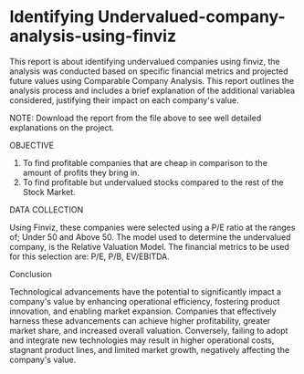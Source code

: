 # Identifying Undervalued-company-analysis-using-finviz

This report is about identifying undervalued companies using finviz, 
the analysis was conducted based on specific financial metrics and projected 
future values using Comparable Company Analysis. This report outlines the analysis 
process and includes a brief explanation of the additional variablea considered, 
justifying their impact on each company's value. 

NOTE: Download the report from the file above to see well detailed explanations on the project. 

OBJECTIVE

1. To find profitable companies that are cheap in comparison to the amount of profits they bring in.
2. To find profitable but undervalued stocks compared to the rest of the Stock Market.

DATA COLLECTION

Using Finviz, these companies were selected using a P/E ratio at the ranges of; Under 50 and
Above 50. The model used to determine the undervalued company, is the Relative Valuation
Model. The financial metrics to be used for this selection are: P/E, P/B, EV/EBITDA. 

Conclusion

Technological advancements have the potential to significantly impact a company's value by enhancing
operational efficiency, fostering product innovation, and enabling market expansion. Companies that
effectively harness these advancements can achieve higher profitability, greater market share, and
increased overall valuation. Conversely, failing to adopt and integrate new technologies may result in
higher operational costs, stagnant product lines, and limited market growth, negatively affecting the
company's value.
